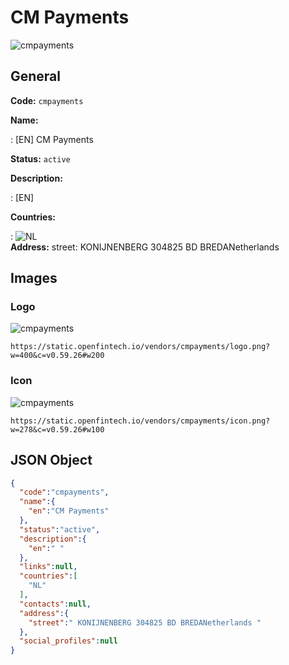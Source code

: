 
# CM Payments 
![cmpayments](https://static.openfintech.io/vendors/cmpayments/logo.png?w=400&c=v0.59.26#w200)  

## General 
 
**Code:** `cmpayments` 
 
**Name:** 
 
:	[EN] CM Payments 
 
**Status:** `active` 
 
**Description:** 
 
: [EN]   
 
 
**Countries:** 
 
:	![NL](https://cdnjs.cloudflare.com/ajax/libs/flag-icon-css/3.3.0/flags/4x3/nl.svg#w24)  
**Address:** 
street:  KONIJNENBERG 304825 BD BREDANetherlands  

## Images 

### Logo 
 
![cmpayments](https://static.openfintech.io/vendors/cmpayments/logo.png?w=400&c=v0.59.26#w200)  

```
https://static.openfintech.io/vendors/cmpayments/logo.png?w=400&c=v0.59.26#w200
```  

### Icon 
 
![cmpayments](https://static.openfintech.io/vendors/cmpayments/icon.png?w=278&c=v0.59.26#w100)  

```
https://static.openfintech.io/vendors/cmpayments/icon.png?w=278&c=v0.59.26#w100
```  

## JSON Object 

```json
{
  "code":"cmpayments",
  "name":{
    "en":"CM Payments"
  },
  "status":"active",
  "description":{
    "en":" "
  },
  "links":null,
  "countries":[
    "NL"
  ],
  "contacts":null,
  "address":{
    "street":" KONIJNENBERG 304825 BD BREDANetherlands "
  },
  "social_profiles":null
}
```  
